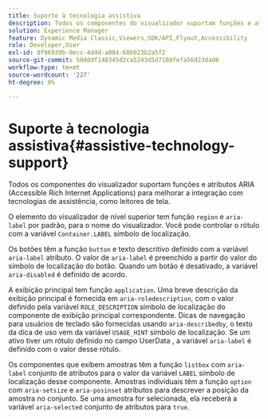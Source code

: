 ```yaml
---
title: Suporte à tecnologia assistiva
description: Todos os componentes do visualizador suportam funções e atributos ARIA (Accessible Rich Internet Applications) para melhorar a integração com tecnologias de assistência, como leitores de tela.
solution: Experience Manager
feature: Dynamic Media Classic,Viewers,SDK/API,Flyout,Accessibility
role: Developer,User
exl-id: 0f96939b-0ecc-4d4d-a084-60b023b2a5f2
source-git-commit: 50dddf148345d2ca5243d5d7108fefa56d23dad6
workflow-type: tm+mt
source-wordcount: '227'
ht-degree: 0%

---
```


# Suporte à tecnologia assistiva{#assistive-technology-support}

Todos os componentes do visualizador suportam funções e atributos ARIA (Accessible Rich Internet Applications) para melhorar a integração com tecnologias de assistência, como leitores de tela.

O elemento do visualizador de nível superior tem função `region` e `aria-label` por padrão, para o nome do visualizador. Você pode controlar o rótulo com a variável `Container.LABEL` símbolo de localização.

Os botões têm a função `button` e texto descritivo definido com a variável `aria-label` atributo. O valor de `aria-label` é preenchido a partir do valor do símbolo de localização do botão. Quando um botão é desativado, a variável `aria-disabled` é definido de acordo.

A exibição principal tem função `application`. Uma breve descrição da exibição principal é fornecida em `aria-roledescription`, com o valor definido pela variável `ROLE_DESCRIPTION` símbolo de localização do componente de exibição principal correspondente. Dicas de navegação para usuários de teclado são fornecidas usando `aria-describedby`, o texto da dica de uso vem da variável `USAGE_HINT` símbolo de localização. Se um ativo tiver um rótulo definido no campo UserData , a variável `aria-label` é definido com o valor desse rótulo.

Os componentes que exibem amostras têm a função `listbox` com `aria-label` conjunto de atributos para o valor da variável `LABEL` símbolo de localização desse componente. Amostras individuais têm a função `option` com `aria-setsize` e `aria-posinset` atributos para descrever a posição da amostra no conjunto. Se uma amostra for selecionada, ela receberá a variável `aria-selected` conjunto de atributos para `true`.
